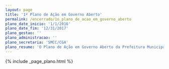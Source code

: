 ```yaml
---
layout: page
title: '1º Plano de Ação em Governo Aberto'
permalink: /encerrado/1o_plano_de_acao_em_governo_aberto
plano_date_inicio: '1/1/2016'
plano_date_fim: '12/31/2017'
plano_gestao: ''
plano_administracao: ''
plano_secretaria: 'SMCC/CGA'
plano_resume: 'O Plano de Ação em Governo Aberto da Prefeitura Municipal de São Paulo é uma iniciativa para promover a transparência, prestação de contas, participação cidadã e inovação. O primeiro plano estabeleceu cinco compromissos em colaboração com membros do Fórum de Gestão Compartilhada e discutidos no Encontro Brasileiro de Governo Aberto em 2016. Esses compromissos incluem aumentar o poder dos Conselhos Participativos Municipais, ampliar o Programa Agentes de Governo Aberto, aumentar o uso de meios de comunicação para divulgar ações de governo aberto, criar uma rede institucionalizada de servidores e fortalecer espaços de inovação como laboratórios, tornando-os mais abertos à participação social e tecnológica.'
---
```

<div>
{% include _page_plano.html %}
</div>
